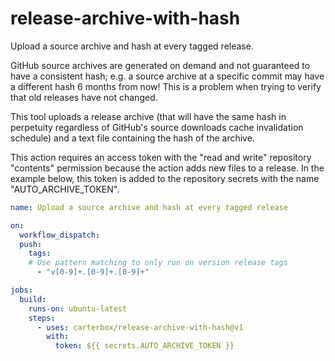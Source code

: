 # release-archive-with-hash
Upload a source archive and hash at every tagged release.

GitHub source archives are generated on demand and not guaranteed to have a
consistent hash; e.g. a source archive at a specific commit may have a
different hash 6 months from now! This is a problem when trying to verify that
old releases have not changed.

This tool uploads a release archive (that will have the same hash in perpetuity
regardless of GitHub's source downloads cache invalidation schedule) and a text
file containing the hash of the archive.

This action requires an access token with the "read and write" repository
"contents" permission because the action adds new files to a release. In the
example below, this token is added to the repository secrets with the name
"AUTO_ARCHIVE_TOKEN".

```yaml
name: Upload a source archive and hash at every tagged release

on:
  workflow_dispatch:
  push:
    tags:
    # Use pattern matching to only run on version release tags
      - "v[0-9]+.[0-9]+.[0-9]+"

jobs:
  build:
    runs-on: ubuntu-latest
    steps:
      - uses: carterbox/release-archive-with-hash@v1
        with:
          token: ${{ secrets.AUTO_ARCHIVE_TOKEN }}
```
